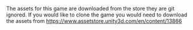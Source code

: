 The assets for this game are downloaded from the store they are git ignored. If you would like to clone the game you would need to download the assets from https://www.assetstore.unity3d.com/en/content/13866
